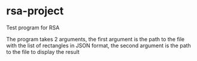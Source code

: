 # rsa-project
Test program for RSA

The program takes 2 arguments, the first argument is the path to the file with the list of rectangles in JSON format, the second argument is the path to the file to display the result
